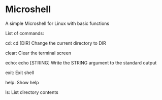 # Microshell

A simple Microshell for Linux with basic functions

List of commands:

cd:      cd [DIR] Change the current directory to DIR

clear:   Clear the terminal screen

echo:    echo [STRING] Write the STRING argument to the standard output

exit:    Exit shell

help:    Show help

ls:      List directory contents

